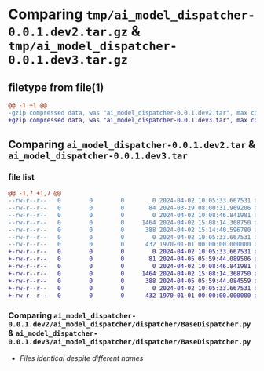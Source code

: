 # Comparing `tmp/ai_model_dispatcher-0.0.1.dev2.tar.gz` & `tmp/ai_model_dispatcher-0.0.1.dev3.tar.gz`

## filetype from file(1)

```diff
@@ -1 +1 @@
-gzip compressed data, was "ai_model_dispatcher-0.0.1.dev2.tar", max compression
+gzip compressed data, was "ai_model_dispatcher-0.0.1.dev3.tar", max compression
```

## Comparing `ai_model_dispatcher-0.0.1.dev2.tar` & `ai_model_dispatcher-0.0.1.dev3.tar`

### file list

```diff
@@ -1,7 +1,7 @@
--rw-r--r--   0        0        0        0 2024-04-02 10:05:33.667531 ai_model_dispatcher-0.0.1.dev2/ai_model_dispatcher/__init__.py
--rw-r--r--   0        0        0       84 2024-03-29 08:00:31.969206 ai_model_dispatcher-0.0.1.dev2/ai_model_dispatcher/config.py
--rw-r--r--   0        0        0        0 2024-04-02 10:08:46.841981 ai_model_dispatcher-0.0.1.dev2/ai_model_dispatcher/dispatcher/__init__.py
--rw-r--r--   0        0        0     1464 2024-04-02 15:08:14.368750 ai_model_dispatcher-0.0.1.dev2/ai_model_dispatcher/dispatcher/BaseDispatcher.py
--rw-r--r--   0        0        0      388 2024-04-02 15:14:40.596780 ai_model_dispatcher-0.0.1.dev2/pyproject.toml
--rw-r--r--   0        0        0        0 2024-04-02 10:05:33.667531 ai_model_dispatcher-0.0.1.dev2/README.md
--rw-r--r--   0        0        0      432 1970-01-01 00:00:00.000000 ai_model_dispatcher-0.0.1.dev2/PKG-INFO
+-rw-r--r--   0        0        0        0 2024-04-02 10:05:33.667531 ai_model_dispatcher-0.0.1.dev3/ai_model_dispatcher/__init__.py
+-rw-r--r--   0        0        0       81 2024-04-05 05:59:44.089506 ai_model_dispatcher-0.0.1.dev3/ai_model_dispatcher/config.py
+-rw-r--r--   0        0        0        0 2024-04-02 10:08:46.841981 ai_model_dispatcher-0.0.1.dev3/ai_model_dispatcher/dispatcher/__init__.py
+-rw-r--r--   0        0        0     1464 2024-04-02 15:08:14.368750 ai_model_dispatcher-0.0.1.dev3/ai_model_dispatcher/dispatcher/BaseDispatcher.py
+-rw-r--r--   0        0        0      388 2024-04-05 05:59:44.084559 ai_model_dispatcher-0.0.1.dev3/pyproject.toml
+-rw-r--r--   0        0        0        0 2024-04-02 10:05:33.667531 ai_model_dispatcher-0.0.1.dev3/README.md
+-rw-r--r--   0        0        0      432 1970-01-01 00:00:00.000000 ai_model_dispatcher-0.0.1.dev3/PKG-INFO
```

### Comparing `ai_model_dispatcher-0.0.1.dev2/ai_model_dispatcher/dispatcher/BaseDispatcher.py` & `ai_model_dispatcher-0.0.1.dev3/ai_model_dispatcher/dispatcher/BaseDispatcher.py`

 * *Files identical despite different names*

